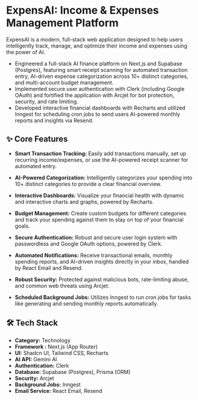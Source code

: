 # ExpensAI: Income & Expenses Management Platform

ExpensAI is a modern, full-stack web application designed to help users intelligently track, manage, and optimize their income and expenses using the power of AI.

* Engineered a full-stack AI finance platform on Next.js and Supabase (Postgres), featuring smart receipt scanning for automated transaction entry, AI-driven expense categorization across 10+ distinct categories, and multi-account budget management.
* Implemented secure user authentication with Clerk (including Google OAuth) and fortified the application with Arcjet for bot protection, security, and rate limiting.
* Developed interactive financial dashboards with Recharts and utilized Inngest for scheduling cron jobs to send users AI-powered monthly reports and insights via Resend.


## ✨ Core Features
* **Smart Transaction Tracking:** Easily add transactions manually, set up recurring income/expenses, or use the AI-powered receipt scanner for automated entry.
* **AI-Powered Categorization:** Intelligently categorizes your spending into 10+ distinct categories to provide a clear financial overview.

* **Interactive Dashboards:** Visualize your financial health with dynamic and interactive charts and graphs, powered by Recharts.
* **Budget Management:** Create custom budgets for different categories and track your spending against them to stay on top of your financial goals.
* **Secure Authentication:** Robust and secure user login system with passwordless and Google OAuth options, powered by Clerk.
* **Automated Notifications:** Receive transactional emails, monthly spending reports, and AI-driven insights directly in your inbox, handled by React Email and Resend.
* **Robust Security:** Protected against malicious bots, rate-limiting abuse, and common web threats using Arcjet.
* **Scheduled Background Jobs:** Utilizes Inngest to run cron jobs for tasks like generating and sending monthly reports automatically.

## 🛠️ Tech Stack
* **Category:** Technology
* **Framework :** Next.js (App Router)
* **UI:** Shadcn UI, Tailwind CSS, Recharts
* **AI API:** Gemini AI
* **Authentication:** Clerk
* **Database:** Supabase (Postgres), Prisma (ORM)
* **Security:** Arcjet
* **Background Jobs:** Inngest
* **Email Service:** React Email, Resend
